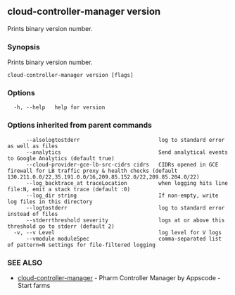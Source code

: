 ## cloud-controller-manager version

Prints binary version number.

### Synopsis

Prints binary version number.

```
cloud-controller-manager version [flags]
```

### Options

```
  -h, --help   help for version
```

### Options inherited from parent commands

```
      --alsologtostderr                         log to standard error as well as files
      --analytics                               Send analytical events to Google Analytics (default true)
      --cloud-provider-gce-lb-src-cidrs cidrs   CIDRs opened in GCE firewall for LB traffic proxy & health checks (default 130.211.0.0/22,35.191.0.0/16,209.85.152.0/22,209.85.204.0/22)
      --log_backtrace_at traceLocation          when logging hits line file:N, emit a stack trace (default :0)
      --log_dir string                          If non-empty, write log files in this directory
      --logtostderr                             log to standard error instead of files
      --stderrthreshold severity                logs at or above this threshold go to stderr (default 2)
  -v, --v Level                                 log level for V logs
      --vmodule moduleSpec                      comma-separated list of pattern=N settings for file-filtered logging
```

### SEE ALSO

* [cloud-controller-manager](cloud-controller-manager.md)	 - Pharm Controller Manager by Appscode - Start farms

